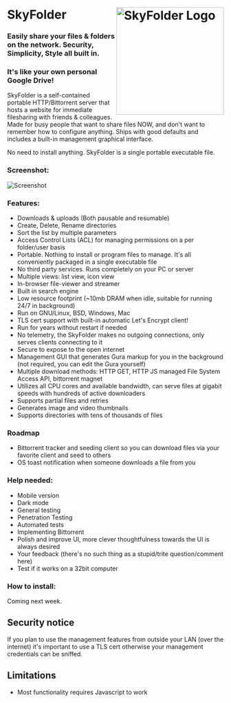 # <img align="right" src="https://github.com/mu-arch/skyfolder/blob/master/hosted/logo.png" alt="SkyFolder Logo" title="SkyFolder" width="250px" height="250px"> SkyFolder

### Easily share your files & folders on the network. Security, Simplicity, Style all built in.
### It's like your own personal Google Drive!

SkyFolder is a self-contained portable HTTP/Bittorrent server that hosts a website for immediate filesharing with friends & colleagues. Made for busy people that want to share files NOW, and don't want to remember how to configure anything. Ships with good defaults and includes a built-in management graphical interface.

No need to install anything. SkyFolder is a single portable executable file.

### Screenshot:

![Screenshot](https://github.com/mu-arch/skyfolder/raw/master/Screenshot%202023-05-24%20at%207.36.56%20PM.webp)

### Features:
- Downloads & uploads (Both pausable and resumable)
- Create, Delete, Rename directories
- Sort the list by multiple parameters
- Access Control Lists (ACL) for managing permissions on a per folder/user basis
- Portable. Nothing to install or program files to manage. It's all conveniently packaged in a single executable file
- No third party services. Runs completely on your PC or server
- Multiple views: list view, icon view
- In-browser file-viewer and streamer
- Built in search engine
- Low resource footprint (~10mb DRAM when idle, suitable for running 24/7 in background)
- Run on GNU/Linux, BSD, Windows, Mac
- TLS cert support with built-in automatic Let's Encrypt client!
- Run for years without restart if needed
- No telemetry, the SkyFolder makes no outgoing connections, only serves clients connecting to it
- Secure to expose to the open internet
- Management GUI that generates Gura markup for you in the background (not required, you can edit the Gura yourself)
- Multiple download methods: HTTP GET, HTTP JS managed File System Access API, bittorrent magnet
- Utilizes all CPU cores and available bandwidth, can serve files at gigabit speeds with hundreds of active downloaders
- Supports partial files and retries
- Generates image and video thumbnails
- Supports directories with tens of thousands of files

### Roadmap
- Bittorrent tracker and seeding client so you can download files via your favorite client and seed to others
- OS toast notification when someone downloads a file from you

### Help needed:
- Mobile version
- Dark mode
- General testing
- Penetration Testing
- Automated tests
- Implementing Bittorrent
- Polish and improve UI, more clever thoughtfulness towards the UI is always desired
- Your feedback (there's no such thing as a stupid/trite question/comment here)
- Test if it works on a 32bit computer

### How to install:

Coming next week.

## Security notice

If you plan to use the management features from outside your LAN (over the internet) it's important to use a TLS cert otherwise your management credentials can be sniffed.

## Limitations
- Most functionality requires Javascript to work